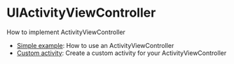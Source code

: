 # UIActivityViewController
How to implement ActivityViewController

- [Simple example](#): How to use an ActivityViewController
- [Custom activity](#): Create a custom activity for your ActivityViewController

